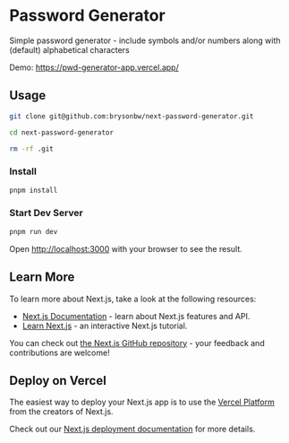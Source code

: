 # Password Generator

Simple password generator - include symbols and/or numbers along with (default) alphabetical characters

Demo: https://pwd-generator-app.vercel.app/

## Usage

```bash
git clone git@github.com:brysonbw/next-password-generator.git
```

```bash
cd next-password-generator
```

```bash
rm -rf .git
```

### Install

```bash
pnpm install
```

### Start Dev Server

```bash
pnpm run dev
```

Open [http://localhost:3000](http://localhost:3000) with your browser to see the result.

## Learn More

To learn more about Next.js, take a look at the following resources:

- [Next.js Documentation](https://nextjs.org/docs) - learn about Next.js features and API.
- [Learn Next.js](https://nextjs.org/learn) - an interactive Next.js tutorial.

You can check out [the Next.js GitHub repository](https://github.com/vercel/next.js/) - your feedback and contributions are welcome!

## Deploy on Vercel

The easiest way to deploy your Next.js app is to use the [Vercel Platform](https://vercel.com/new?utm_medium=default-template&filter=next.js&utm_source=create-next-app&utm_campaign=create-next-app-readme) from the creators of Next.js.

Check out our [Next.js deployment documentation](https://nextjs.org/docs/deployment) for more details.
